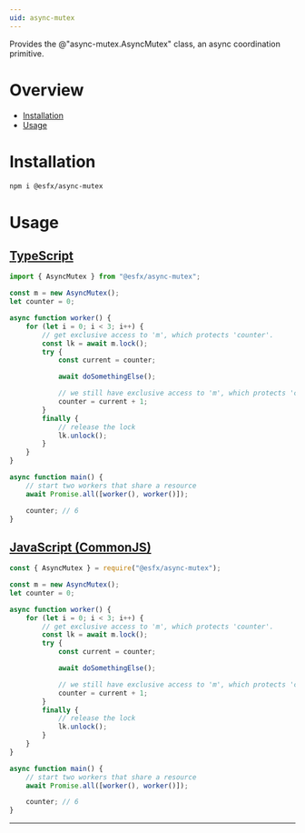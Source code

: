 ```yaml
---
uid: async-mutex
---
```


Provides the @"async-mutex.AsyncMutex" class, an async coordination primitive.

# Overview

* [Installation](#installation)
* [Usage](#usage)

# Installation

```sh
npm i @esfx/async-mutex
```

# Usage

## [TypeScript](#tab/ts)
```ts
import { AsyncMutex } from "@esfx/async-mutex";

const m = new AsyncMutex();
let counter = 0;

async function worker() {
    for (let i = 0; i < 3; i++) {
        // get exclusive access to 'm', which protects 'counter'.
        const lk = await m.lock();
        try {
            const current = counter;

            await doSomethingElse();

            // we still have exclusive access to 'm', which protects 'counter'.
            counter = current + 1;
        }
        finally {
            // release the lock
            lk.unlock();
        }
    }
}

async function main() {
    // start two workers that share a resource
    await Promise.all([worker(), worker()]);

    counter; // 6
}
```

## [JavaScript (CommonJS)](#tab/js)
```js
const { AsyncMutex } = require("@esfx/async-mutex");

const m = new AsyncMutex();
let counter = 0;

async function worker() {
    for (let i = 0; i < 3; i++) {
        // get exclusive access to 'm', which protects 'counter'.
        const lk = await m.lock();
        try {
            const current = counter;

            await doSomethingElse();

            // we still have exclusive access to 'm', which protects 'counter'.
            counter = current + 1;
        }
        finally {
            // release the lock
            lk.unlock();
        }
    }
}

async function main() {
    // start two workers that share a resource
    await Promise.all([worker(), worker()]);

    counter; // 6
}
```

***
